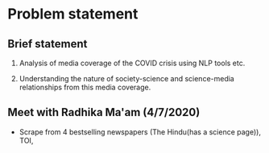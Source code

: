 # Problem statement

## Brief statement
1) Analysis of media coverage of the COVID crisis using NLP tools etc.

2) Understanding the nature of society-science and science-media relationships from this media coverage.

## Meet with Radhika Ma'am (4/7/2020)

* Scrape from 4 bestselling newspapers (The Hindu(has a science page)), TOI, 

